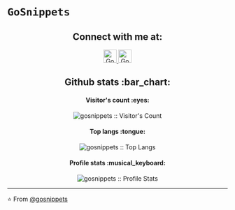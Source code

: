 # ```GoSnippets```

<h2 align="center">Connect with me at: </h2>

<p align="center"> 
  <a href="https://twitter.com/gosnippets">
    <img src="https://www.vectorlogo.zone/logos/twitter/twitter-tile.svg" alt="GoSnippets Twitter Profile" height="30" width="30">
  </a>
  <a href="https://facebook.com/gosnippets">
    <img src="https://www.vectorlogo.zone/logos/facebook/facebook-tile.svg" alt="GoSnippets Facebook Page" height="30" width="30">
  </a>

<h2 align="center">Github stats :bar_chart:</h2>

<h4 align="center">Visitor's count :eyes:</h4>

<p align="center"><img src="https://profile-counter.glitch.me/{gosnippets}/count.svg" alt="gosnippets :: Visitor's Count" /></p>

<h4 align="center">Top langs :tongue:</h4>

<p align="center"><img src="https://github-readme-stats.vercel.app/api/top-langs/?username=gosnippets&langs_count=10&theme=tokyonight&layout=compact" alt="gosnippets :: Top Langs" /></p>

<h4 align="center">Profile stats :musical_keyboard:</h4>

<p align="center"><img src="https://github-readme-stats.vercel.app/api?username=gosnippets&show_icons=true&theme=synthwave" alt="gosnippets :: Profile Stats" /></p>


---

⭐️ From [@gosnippets](https://github.com/gosnippets)
